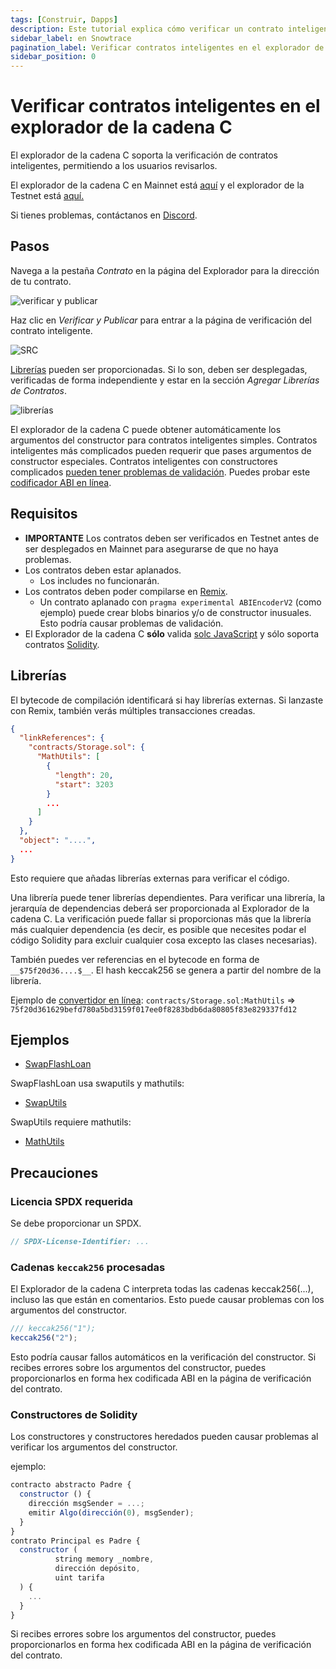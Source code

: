 ```yaml
---
tags: [Construir, Dapps]
description: Este tutorial explica cómo verificar un contrato inteligente en el explorador de bloques Snowtrace.
sidebar_label: en Snowtrace
pagination_label: Verificar contratos inteligentes en el explorador de la cadena C
sidebar_position: 0
---
```


# Verificar contratos inteligentes en el explorador de la cadena C

El explorador de la cadena C soporta la verificación de contratos inteligentes, permitiendo a los usuarios revisarlos.

El explorador de la cadena C en Mainnet está [aquí](https://snowtrace.io/) y el explorador de la Testnet está [aquí.](https://testnet.snowtrace.io/)

Si tienes problemas, contáctanos en [Discord](https://chat.lux.network).

## Pasos

Navega a la pestaña _Contrato_ en la página del Explorador para la dirección de tu contrato.

![verificar y publicar](/img/verify-and-publish1.png)

Haz clic en _Verificar y Publicar_ para entrar a la página de verificación del contrato inteligente.

![SRC](/img/verify-src.png)

[Librerías](https://docs.soliditylang.org/en/v0.8.4/contracts.html?highlight=libraries#libraries)
pueden ser proporcionadas. Si lo son, deben ser desplegadas, verificadas de forma independiente
y estar en la sección _Agregar Librerías de Contratos_.

![librerías](/img/verify-libraries.png)

El explorador de la cadena C puede obtener automáticamente los argumentos del constructor para contratos inteligentes simples. Contratos inteligentes más complicados pueden requerir que pases argumentos de constructor especiales. Contratos inteligentes con constructores complicados [pueden tener problemas de validación](verify-smart-contracts.md#caveats). Puedes probar este [codificador ABI en línea](https://abi.hashex.org/).

## Requisitos

- **IMPORTANTE** Los contratos deben ser verificados en Testnet antes de ser desplegados en Mainnet para asegurarse de que no haya problemas.
- Los contratos deben estar aplanados.
  - Los includes no funcionarán.
- Los contratos deben poder compilarse en [Remix](https://remix.ethereum.org).
  - Un contrato aplanado con `pragma experimental ABIEncoderV2` (como ejemplo)
    puede crear blobs binarios y/o de constructor inusuales. Esto podría causar
    problemas de validación.
- El Explorador de la cadena C **sólo** valida [solc
  JavaScript](https://github.com/ethereum/solc-bin) y sólo soporta
  contratos [Solidity](https://docs.soliditylang.org).

## Librerías

El bytecode de compilación identificará si hay librerías externas. Si
lanzaste con Remix, también verás múltiples transacciones creadas.

```json
{
  "linkReferences": {
    "contracts/Storage.sol": {
      "MathUtils": [
        {
          "length": 20,
          "start": 3203
        }
        ...
      ]
    }
  },
  "object": "....",
  ...
}
```

Esto requiere que añadas librerías externas para verificar el código.

Una librería puede tener librerías dependientes. Para verificar una librería, la jerarquía de
dependencias deberá ser proporcionada al Explorador de la cadena C. La verificación puede
fallar si proporcionas más que la librería más cualquier dependencia (es decir, es posible que
necesites podar el código Solidity para excluir cualquier cosa excepto las clases necesarias).

También puedes ver referencias en el bytecode en forma de `__$75f20d36....$__`.
El hash keccak256 se genera a partir del nombre de la librería.

Ejemplo de [convertidor en línea](https://emn178.github.io/online-tools/keccak_256.html):
`contracts/Storage.sol:MathUtils` =&gt;
`75f20d361629befd780a5bd3159f017ee0f8283bdb6da80805f83e829337fd12`

## Ejemplos

- [SwapFlashLoan](https://testnet.snowtrace.io/address/0x12DF75Fed4DEd309477C94cE491c67460727C0E8/contracts)

SwapFlashLoan usa swaputils y mathutils:

- [SwapUtils](https://testnet.snowtrace.io/address/0x6703e4660E104Af1cD70095e2FeC337dcE034dc1/contracts)

SwapUtils requiere mathutils:

- [MathUtils](https://testnet.snowtrace.io/address/0xbA21C84E4e593CB1c6Fe6FCba340fa7795476966/contracts)

## Precauciones

### Licencia SPDX requerida

Se debe proporcionar un SPDX.

```javascript
// SPDX-License-Identifier: ...
```

### Cadenas `keccak256` procesadas

El Explorador de la cadena C interpreta todas las cadenas keccak256(...), incluso las que están en
comentarios. Esto puede causar problemas con los argumentos del constructor.

```javascript
/// keccak256("1");
keccak256("2");
```

Esto podría causar fallos automáticos en la verificación del constructor. Si recibes
errores sobre los argumentos del constructor, puedes proporcionarlos en forma hex codificada ABI en
la página de verificación del contrato.

### Constructores de Solidity

Los constructores y constructores heredados pueden causar problemas al verificar los argumentos del constructor.

ejemplo:

```javascript
contracto abstracto Padre {
  constructor () {
    dirección msgSender = ...;
    emitir Algo(dirección(0), msgSender);
  }
}
contrato Principal es Padre {
  constructor (
          string memory _nombre,
          dirección depósito,
          uint tarifa
  ) {
    ...
  }
}
```

Si recibes errores sobre los argumentos del constructor, puedes proporcionarlos en forma hex
codificada ABI en la página de verificación del contrato.
